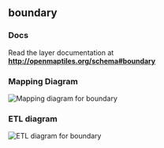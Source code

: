 ## boundary

### Docs
Read the layer documentation at **http://openmaptiles.org/schema#boundary**

### Mapping Diagram
![Mapping diagram for boundary](http://openmaptiles.org/media/mapping_boundary.png)

### ETL diagram
![ETL diagram for boundary](http://openmaptiles.org/media/etl_boundary.png)

